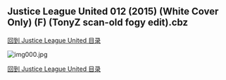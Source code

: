 ## Justice League United 012 (2015) (White Cover Only) (F) (TonyZ scan-old fogy edit).cbz


[回到 Justice League United 目录](https://github.com/alicewish/markdown/blob/master/series/Justice-League-United.md)


![img000.jpg](https://wx1.sinaimg.cn/large/6a9fdecagy1fq346nmk0oj21kw16mtd8.jpg)

[回到 Justice League United 目录](https://github.com/alicewish/markdown/blob/master/series/Justice-League-United.md)


